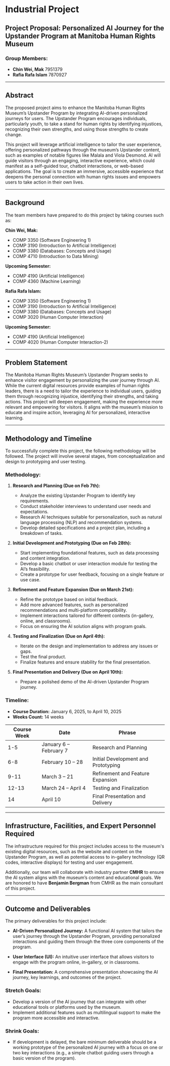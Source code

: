 # Industrial Project

## Project Proposal: Personalized AI Journey for the Upstander Program at Manitoba Human Rights Museum

### Group Members:
- **Chin Wei, Mak** 7951379
- **Rafia Rafa Islam** 7870927

---

## Abstract

The proposed project aims to enhance the Manitoba Human Rights Museum’s Upstander Program by integrating AI-driven personalized journeys for users. The Upstander Program encourages individuals, particularly youth, to take a stand for human rights by identifying injustices, recognizing their own strengths, and using those strengths to create change.

This project will leverage artificial intelligence to tailor the user experience, offering personalized pathways through the museum’s Upstander content, such as examples of notable figures like Malala and Viola Desmond. AI will guide visitors through an engaging, interactive experience, which could manifest as a self-guided tour, chatbot interactions, or web-based applications. The goal is to create an immersive, accessible experience that deepens the personal connection with human rights issues and empowers users to take action in their own lives.

---

## Background

The team members have prepared to do this project by taking courses such as:

**Chin Wei, Mak:**
- COMP 3350 (Software Engineering 1)
- COMP 3190 (Introduction to Artificial Intelligence)
- COMP 3380 (Databases: Concepts and Usage)
- COMP 4710 (Introduction to Data Mining)

**Upcoming Semester:**
- COMP 4190 (Artificial Intelligence)
- COMP 4360 (Machine Learning)

**Rafia Rafa Islam:**
- COMP 3350 (Software Engineering 1)
- COMP 3190 (Introduction to Artificial Intelligence)
- COMP 3380 (Databases: Concepts and Usage)
- COMP 3020 (Human Computer Interaction)

**Upcoming Semester:**
- COMP 4190 (Artificial Intelligence)
- COMP 4020 (Human Computer Interaction-2)

---

## Problem Statement

The Manitoba Human Rights Museum’s Upstander Program seeks to enhance visitor engagement by personalizing the user journey through AI. While the current digital resources provide examples of human rights leaders, there is a need to tailor the experience to individual users, guiding them through recognizing injustice, identifying their strengths, and taking actions. This project will deepen engagement, making the experience more relevant and empowering for visitors. It aligns with the museum’s mission to educate and inspire action, leveraging AI for personalized, interactive learning.

---

## Methodology and Timeline

To successfully complete this project, the following methodology will be followed. The project will involve several stages, from conceptualization and design to prototyping and user testing.

### Methodology:

1. **Research and Planning (Due on Feb 7th):**
   - Analyze the existing Upstander Program to identify key requirements.
   - Conduct stakeholder interviews to understand user needs and expectations.
   - Research AI techniques suitable for personalization, such as natural language processing (NLP) and recommendation systems.
   - Develop detailed specifications and a project plan, including a breakdown of tasks.

2. **Initial Development and Prototyping (Due on Feb 28th):**
   - Start implementing foundational features, such as data processing and content integration.
   - Develop a basic chatbot or user interaction module for testing the AI’s feasibility.
   - Create a prototype for user feedback, focusing on a single feature or use case.

3. **Refinement and Feature Expansion (Due on March 21st):**
   - Refine the prototype based on initial feedback.
   - Add more advanced features, such as personalized recommendations and multi-platform compatibility.
   - Implement interactions tailored for different contexts (in-gallery, online, and classrooms).
   - Focus on ensuring the AI solution aligns with program goals.

4. **Testing and Finalization (Due on April 4th):**
   - Iterate on the design and implementation to address any issues or gaps.
   - Test the final product.
   - Finalize features and ensure stability for the final presentation.

5. **Final Presentation and Delivery (Due on April 10th):**
   - Prepare a polished demo of the AI-driven Upstander Program journey.

### Timeline:
- **Course Duration:** January 6, 2025, to April 10, 2025
- **Weeks Count:** 14 weeks

| Course Week | Date                   | Phrase                        |
|-------------|------------------------|-------------------------------|
| 1-5         | January 6 – February 7  | Research and Planning         |
| 6-8         | February 10 – 28        | Initial Development and Prototyping |
| 9-11        | March 3 – 21            | Refinement and Feature Expansion |
| 12-13       | March 24 – April 4      | Testing and Finalization      |
| 14          | April 10               | Final Presentation and Delivery|

---

## Infrastructure, Facilities, and Expert Personnel Required

The infrastructure required for this project includes access to the museum's existing digital resources, such as the website and content on the Upstander Program, as well as potential access to in-gallery technology (QR codes, interactive displays) for testing and user engagement.

Additionally, our team will collaborate with industry partner **CMHR** to ensure the AI system aligns with the museum’s content and educational goals. We are honored to have **Benjamin Bergman** from CMHR as the main consultant of this project.

---

## Outcome and Deliverables

The primary deliverables for this project include:

- **AI-Driven Personalized Journey:** A functional AI system that tailors the user’s journey through the Upstander Program, providing personalized interactions and guiding them through the three core components of the program.
  
- **User Interface (UI):** An intuitive user interface that allows visitors to engage with the program online, in-gallery, or in classrooms.

- **Final Presentation:** A comprehensive presentation showcasing the AI journey, key learnings, and outcomes of the project.

### Stretch Goals:
- Develop a version of the AI journey that can integrate with other educational tools or platforms used by the museum.
- Implement additional features such as multilingual support to make the program more accessible and interactive.

### Shrink Goals:
- If development is delayed, the bare minimum deliverable should be a working prototype of the personalized AI journey with a focus on one or two key interactions (e.g., a simple chatbot guiding users through a basic version of the program).
